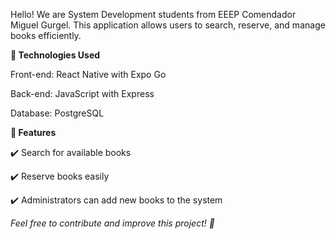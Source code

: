 Hello! We are System Development students from EEEP Comendador Miguel Gurgel. This application allows users to search, reserve, and manage books efficiently.

**🚀 Technologies Used**

Front-end: React Native with Expo Go

Back-end: JavaScript with Express

Database: PostgreSQL

**🔹 Features**

✔️ Search for available books

✔️ Reserve books easily

✔️ Administrators can add new books to the system

*Feel free to contribute and improve this project! 🚀*
